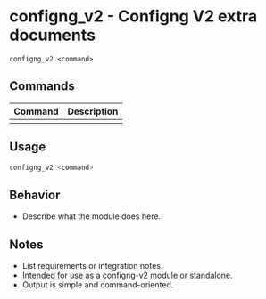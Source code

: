 # configng_v2 - Configng V2 extra documents

```
configng_v2 <command>
```

## Commands

| Command    | Description              |
|------------|--------------------------|
|            |                          |

## Usage

```bash
configng_v2 <command>
```

## Behavior

- Describe what the module does here.

## Notes

- List requirements or integration notes.
- Intended for use as a configng-v2 module or standalone.
- Output is simple and command-oriented.

